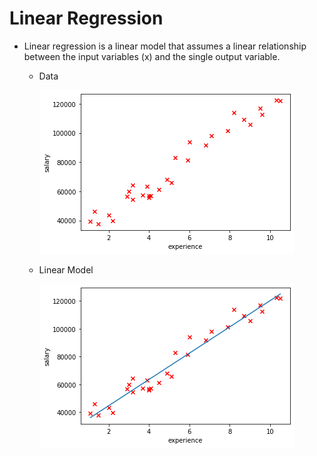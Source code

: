 # Linear Regression
* Linear regression is a linear model that assumes a linear relationship between the input variables (x)
and the single output variable.

  * Data

    ![](https://github.com/bharathikannan1311/Python/blob/master/Webinar/LinearRegression/Scatterplot.png)
  
  * Linear Model

    ![](https://github.com/bharathikannan1311/Python/blob/master/Webinar/LinearRegression/Salary_for_Experience_plot.png)
